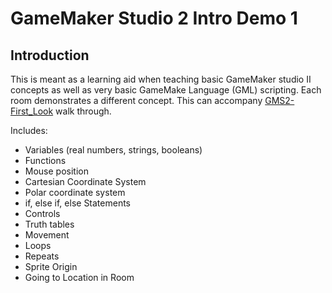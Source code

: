 # GameMaker Studio 2 Intro Demo 1

## Introduction
This is meant as a learning aid when teaching basic GameMaker studio II concepts as well as very basic GameMake Language (GML) scripting.  Each room demonstrates a different concept. This can accompany [GMS2-First_Look](https://github.com/maubanel/GMS2-First_Look) walk through.

Includes:

* Variables (real numbers, strings, booleans)
* Functions
* Mouse position
* Cartesian Coordinate System
* Polar coordinate system
* if, else if, else Statements
* Controls
* Truth tables
* Movement
* Loops
* Repeats
* Sprite Origin
* Going to Location in Room

